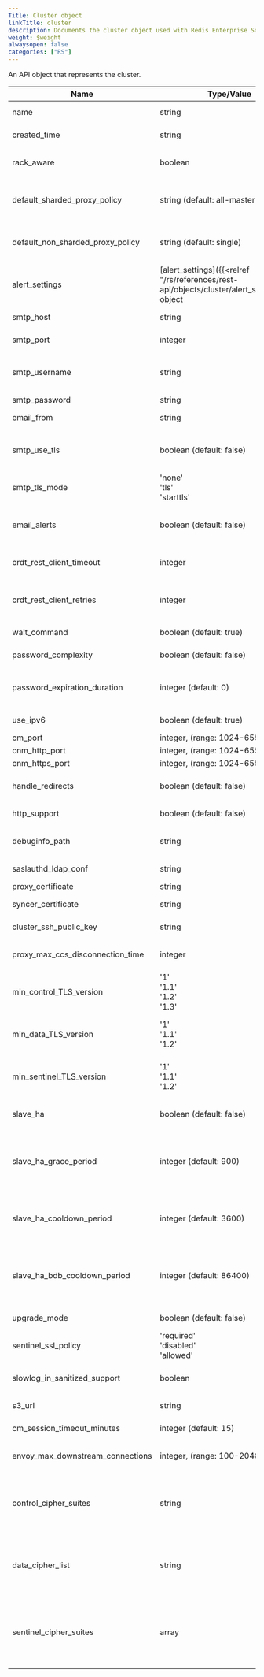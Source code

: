 ```yaml
---
Title: Cluster object
linkTitle: cluster
description: Documents the cluster object used with Redis Enterprise Software REST API calls.
weight: $weight
alwaysopen: false
categories: ["RS"]
---
```


An API object that represents the cluster.

| Name | Type/Value | Description |
|------|------------|-------------|
| name | string | Cluster's fully qualified domain name (read-only) |
| created_time | string | Cluster creation date (read-only) |
| rack_aware | boolean | Cluster operates in a rack-aware mode (read-only) |
| default_sharded_proxy_policy | string (default:&nbsp;all-master-shards) | Default proxy_policy for newly created sharded databases' endpoints (read-only) |
| default_non_sharded_proxy_policy | string (default:&nbsp;single) | Default proxy_policy for newly created non-sharded databases' endpoints (read-only) |
| alert_settings | [alert_settings]({{<relref "/rs/references/rest-api/objects/cluster/alert_settings">}}) object | Cluster and node alert settings |
| smtp_host | string | SMTP server for automated emails |
| smtp_port | integer | SMTP server port for automated emails |
| smtp_username | string | SMTP server username (pattern does not allow special characters &,\<,>,") |
| smtp_password | string | SMTP server password |
| email_from | string | Sender email for automated emails |
| smtp_use_tls | boolean (default:&nbsp;false) | Use TLS for SMTP access (deprecated, use smtp_tls_mode field instead) |
| smtp_tls_mode | 'none'<br />'tls'<br />'starttls' | Specifies which TLS mode to use for SMTP access |
| email_alerts | boolean (default:&nbsp;false) | Send node/cluster email alerts (requires valid SMTP and email_from settings) |
| crdt_rest_client_timeout | integer | Timeout for REST client used by the Active-Active management API |
| crdt_rest_client_retries | integer | Maximum number of retries for the REST client used by the Active-Active management API |
| wait_command | boolean (default:&nbsp;true) | Supports Redis wait command (read-only) |
| password_complexity | boolean (default:&nbsp;false) | Enforce password complexity policy |
| password_expiration_duration | integer (default:&nbsp;0) | The number of days a password is valid until the user is required to replace it |
| use_ipv6 | boolean (default:&nbsp;true) | Should redislabs services listen on ipv6 |
| cm_port | integer, (range:&nbsp;1024-65535) | UI HTTPS listening port |
| cnm_http_port | integer, (range:&nbsp;1024-65535) | API HTTP listening port |
| cnm_https_port | integer, (range:&nbsp;1024-65535) | API HTTPS listening port |
| handle_redirects | boolean (default:&nbsp;false) | Handle API HTTPS requests and redirect to the master node internally |
| http_support | boolean (default:&nbsp;false) | Enable/disable HTTP support |
| debuginfo_path | string | Path to a local directory used when generating support packages |
| saslauthd_ldap_conf | string | saslauthd ldap configuration |
| proxy_certificate | string | Cluster's proxy certificate |
| syncer_certificate | string | Cluster's syncer certificate |
| cluster_ssh_public_key | string | Cluster's autogenerated ssh public key |
| proxy_max_ccs_disconnection_time | integer | Cluster-wide proxy timeout policy between proxy and CCS |
| min_control_TLS_version | '1' <br />'1.1' <br />'1.2' <br />'1.3' | The minimum version of TLS protocol which is supported at the control path |
| min_data_TLS_version | '1' <br />'1.1' <br />'1.2' | The minimum version of TLS protocol which is supported at the data path |
| min_sentinel_TLS_version | '1' <br />'1.1' <br />'1.2' | The minimum version of TLS protocol which is supported at the data path |
| slave_ha | boolean (default:&nbsp;false) | Enable the replica high-availability mechanism (read-only) |
| slave_ha_grace_period | integer (default:&nbsp;900) | Time in seconds between a node failure and when the replica high-availability mechanism starts relocating shards (read-only) |
| slave_ha_cooldown_period | integer (default:&nbsp;3600) | Time in seconds between runs of the replica high-availability mechanism on different nodes (read-only) |
| slave_ha_bdb_cooldown_period | integer (default:&nbsp;86400) | Time in seconds between runs of the replica high-availability mechanism on different nodes on the same database (read-only) |
| upgrade_mode | boolean (default:&nbsp;false) | Is cluster currently in upgrade mode |
| sentinel_ssl_policy | 'required' <br />'disabled' <br />'allowed' | Is ssl for the Discovery Service required/disabled/allowed |
| slowlog_in_sanitized_support | boolean | Whether to include slowlogs in the sanitized support package |
| s3_url | string | Specifies the URL for S3 export and import |
| cm_session_timeout_minutes | integer (default:&nbsp;15) | The timeout (in minutes) for the session to the CM |
| envoy_max_downstream_connections | integer, (range:&nbsp;100-2048) | The max downstream connections envoy is allowed to open |
| control_cipher_suites | string | Specifies the enabled ciphers for the control plane. The ciphers are specified in the format understood by the BoringSSL library. |
| data_cipher_list | string | Specifies the enabled ciphers for the data plane. The ciphers are specified in the format understood by the OpenSSL library. |
| sentinel_cipher_suites | array | Specifies the list of enabled ciphers for the sentinel service. The supported ciphers are ones that were implemented by the [cipher_suits.go](<https://golang.org/src/crypto/tls/cipher_suites.go>) package. |
